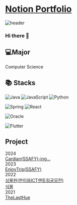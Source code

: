 # [Notion Portfolio](https://lsh1045101.notion.site/Lim-So-Hyun-713c38cd2309491691e3e70d87b61cbb?pvs=4)


![header](https://capsule-render.vercel.app/api?type=transparent&color=73A9AD&height=150&section=header&text=vovo&fontSize=70&fontColor=73A9AD&animation=blink&fontAlignY=38&desc=%20&descAlignY=62&descAlign=62)
  
### Hi there 👋
## 💻Major
Computer Science
## 📚 Stacks

![Java](https://img.shields.io/badge/java-%23ED8B00.svg?style=for-the-badge&logo=java&logoColor=white)
![JavaScript](https://img.shields.io/badge/javascript-%23323330.svg?style=for-the-badge&logo=javascript&logoColor=%23F7DF1E)
![Python](https://img.shields.io/badge/python-3670A0?style=for-the-badge&logo=python&logoColor=ffdd54)


![Spring](https://img.shields.io/badge/spring-%236DB33F.svg?style=for-the-badge&logo=spring&logoColor=white)
![React](https://img.shields.io/badge/react-%2320232a.svg?style=for-the-badge&logo=react&logoColor=%2361DAFB)

![Oracle](https://img.shields.io/badge/Oracle-F80000?style=for-the-badge&logo=oracle&logoColor=white)

![Flutter](https://img.shields.io/badge/Flutter-%2302569B.svg?style=for-the-badge&logo=Flutter&logoColor=white)

## Project
2024  
[Cardian(SSAFY)-ing...](http://cardian.kro.kr/)  
2023  
[EnjoyTrip(SSAFY)](https://github.com/vovo-2/EnjoyTrip)  
2022  
[싱물원(한이음ICT멘토링공모전)](https://github.com/seo-Ireu/singmul-won)  
[식몰](https://github.com/mohyerolo/plantmall_boot)  
2021  
[TheLastHue](https://github.com/seo-Ireu/theLastHue)  

